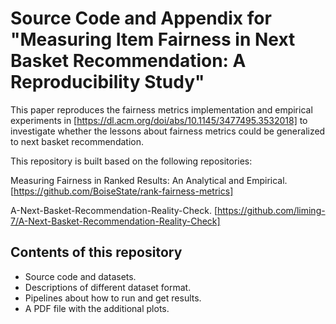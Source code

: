 # Source Code and Appendix for "Measuring Item Fairness in Next Basket Recommendation: A Reproducibility Study"

This paper reproduces the fairness metrics implementation and empirical experiments in [https://dl.acm.org/doi/abs/10.1145/3477495.3532018] to investigate whether the lessons about fairness metrics could be generalized to next basket recommendation.



This repository is built based on the following repositories:

Measuring Fairness in Ranked Results: An Analytical and Empirical. [https://github.com/BoiseState/rank-fairness-metrics]

A-Next-Basket-Recommendation-Reality-Check. [https://github.com/liming-7/A-Next-Basket-Recommendation-Reality-Check]

## Contents of this repository
* Source code and datasets.
* Descriptions of different dataset format.
* Pipelines about how to run and get results.
* A PDF file with the additional plots.

